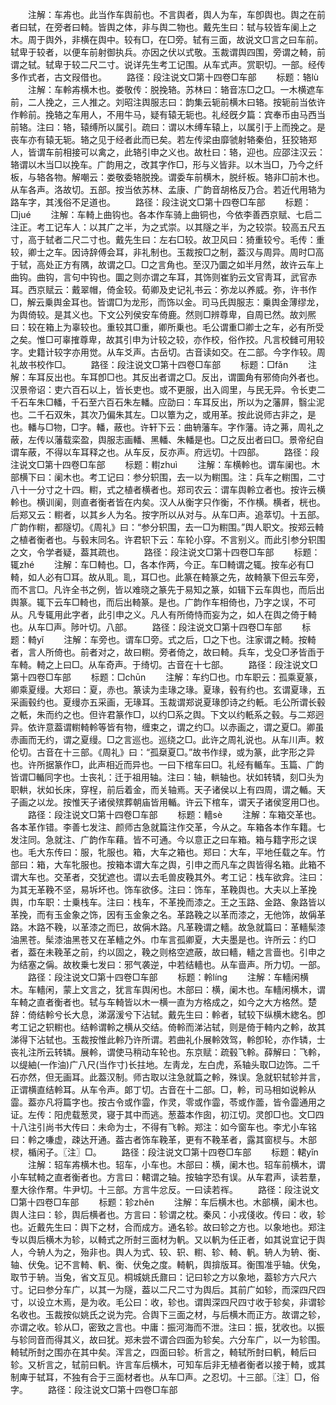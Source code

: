 <!-- { "loadSidebar": true } -->
　　注解：车歬也。此当作车舆前也。不言舆者，舆人为车，车卽舆也。舆之在前者曰轼，在旁者曰輢。皆舆之体，非与舆二物也。戴先生曰：轼与较皆车阑上之木。周于舆外，非横在舆中。较有□，在□旁。轼有三面，故说文□言之曰车前。轼卑于较者，以便车前射御执兵。亦因之伏以式敬。玉裁谓舆四围，旁谓之輢，前谓之轼。轼卑于较二尺二寸。说详先生考工记围。从车式声。赏职切。一部。经传多作式者，古文叚借也。
　　路径：段注说文□第十四卷□车部
　　标题：辂lù
　　注解：车軨歬横木也。娄敬传：脱挽辂。苏林曰：辂音冻□之□。一木横遮车前，二人挽之，三人推之。刘昭注舆服志曰：韵集云轭前横木曰辂。按轭前当依许作軨前。挽辂之车用人，不用牛马，疑有辕无轭也。礼经旣夕篇：宾奉币由马西当前辂。注曰：辂，辕缚所以属引。疏曰：谓以木缚车辕上，以属引于上而挽之。是丧车亦有辕无轭。辂之见于经者此而已矣。若左传梁由靡虢射辂秦伯，狂狡辂郑人，皆谓车前相接可以禽之，此辂引申之义也。故杜曰：辂，迎也。应邵注汉云：辂谓以木当□以挽车。广韵用之，改其字作□，形与义皆非。以木当□，乃今之纤板，与辂各物。解嘲云：娄敬委辂脱挽。谓委车前横木，脱纤板。辂非□前木也。从车各声。洛故切。五部。按当依苏林、孟康、广韵音胡格反乃合。若近代用辂为路车字，其浅俗不足道也。
　　路径：段注说文□第十四卷□车部
　　标题：□jué
　　注解：车輢上曲钩也。各本作车骑上曲铜也，今依李善西京赋、七启二注正。考工记车人：以其广之半，为之式崇。以其隧之半，为之较崇。较高五尺五寸，高于轼者二尺二寸也。戴先生曰：左右□较。故卫风曰：猗重较兮。毛传：重较，卿士之车。因诗辞傅会耳，非礼制也。玉裁按□之制，葢汉与周异。周时□高于轼，高处正方有隅，故谓之□。□之言角也。至汉乃圜之如半月然，故许云车上曲钩。曲钩，言句中钩也。圜之则亦谓之车耳，其饰则崔豹云文官靑耳，武官赤耳。西京赋云：戴翠帽，倚金较。荀卿及史记礼书云：弥龙以养威。弥，许书作□，解云乗舆金耳也。皆谓□为龙形，而饰以金。司马氏舆服志：乗舆金薄缪龙，为舆倚较。是其义也。下文公列侯安车倚鹿。然则□辨尊卑，自周已然。故刘熈曰：较在箱上为辜较也。重较其□重，卿所乗也。毛公谓重□卿士之车，必有所受之矣。惟□可辜搉尊卑，故其引申为计较之较，亦作校，俗作挍。凡言校雠可用较字。史籍计较字亦用觉。从车爻声。古岳切。古音读如交。在二部。今字作较。周礼故书校作□。
　　路径：段注说文□第十四卷□车部
　　标题：□fǎn
　　注解：车耳反出也。车耳卽□也。其反出者谓之□。反出，谓圜角有邪倚向外者也。汉景帝诏：吏六百石以上，皆长吏也。或不更服，出入闾里，与民无异。令长吏二千石车朱□轓，千石至六百石朱左轓。应劭曰：车耳反出，所以为之藩屛，翳尘泥也。二千石双朱，其次乃偏朱其左。□以簟为之，或用革。按此说师古非之，是也。轓与□物，□字。轓，蔽也。许轩下云：曲辀藩车。字作藩。诗之茀，周礼之蔽，左传以藩载栾盈，舆服志画轓、黑轓、朱轓是也。□之反出者曰□。景帝纪自谓车蔽，不得以车耳释之也。从车反，反亦声。府远切。十四部。
　　路径：段注说文□第十四卷□车部
　　标题：轛zhuì
　　注解：车横軨也。谓车阑也。木部横下曰：阑木也。考工记曰：参分轵围，去一以为轛围。注：兵车之轛围，二寸八十一分寸之十四。轛，式之植者横者也。郑司农云：谓车舆軨立者也。按许云横軨也。横训阑，则直者衡者皆在内矣。汉人从衡字只作衡，不作横。横者，桄也。后郑又云：轛者，以其乡人为名。按字所以从对与。从车□声。追萃切。十五部。广韵作轛，都隧切。《周礼》曰：“参分轵围，去一□为轛围。”舆人职文。按郑云輢之植者衡者也。与毂末同名。许君轵下云：车轮小穿。不言别义。而此引参分轵围之文，令学者疑，葢其疏也。
　　路径：段注说文□第十四卷□车部
　　标题：辄zhé
　　注解：车□輢也。□，各本作两，今正。车□輢谓之辄。按车必有□輢，如人必有□耳。故从耴。耴，耳□也。此篆在輢篆之先，故輢篆下但云车旁，而不言□。凡许全书之例，皆以难晓之篆先于易知之篆，如辑下云车舆也，而后出舆篆。辄下云车□輢也，而后出輢篆。是也。广韵作车相倚也，乃字之误，不可从。凡专辄用此字者，此引申之义。凡人有所倚恃而妄为之，如人在舆之倚于輢也。从车□声。陟叶切。八部。
　　路径：段注说文□第十四卷□车部
　　标题：輢yǐ
　　注解：车旁也。谓车□旁。式之后，□之下也。注家谓之輢。按輢者，言人所倚也。前者对之，故曰轛。旁者倚之，故曰輢。兵车，戈殳□矛皆臿于车輢。輢之上曰□。从车奇声。于绮切。古音在十七部。
　　路径：段注说文□第十四卷□车部
　　标题：□chūn
　　注解：车约□也。巾车职云：孤乘夏篆，卿乘夏缦。大郑曰：夏，赤也。篆读为圭瑑之瑑。夏瑑，毂有约也。玄谓夏瑑，五采画毂约也。夏缦亦五采画，无瑑耳。玉裁谓郑说夏瑑卽诗之约軝。毛公所谓长毂之軝，朱而约之也。但许君篆作□，以约□系之舆。下文以约軝系之毂。与二郑迥异。依许意葢谓轛輢軨等皆有物，缠束之，谓之约□。以赤画之，谓之夏□。卿虽赤画而无约，谓之夏缦。□之言巡也。巡绕之□。此许之周礼说也。从车川声。敕伦切。古音在十三部。《周礼》曰：“孤椉夏□。”故书作绿，或为篆，此字形之异也。许所据篆作□，此声相近而异也。一曰下棺车曰□。礼经有輴车。玉篇、广韵皆谓□輴同字也。士丧礼：迁于祖用轴。注曰：轴，輁轴也。状如转辚，刻□头为职輁，状如长床，穿桯，前后着金，而关轴焉。天子诸侯以上有四周，谓之輴。天子画之以龙。按惟天子诸侯殡葬朝庙皆用輴。许云下棺车，谓天子诸侯窆用□也。
　　路径：段注说文□第十四卷□车部
　　标题：轖sè
　　注解：车箱交革也。各本革作错。李善七发注、颜师古急就篇注作交革，今从之。车箱各本作车籍。七发注同。急就注、广韵作车藉。皆不可通。今以意正之曰车箱。箱与籍字形之误也。毛大东传曰：服，牝服也。箱，大车之箱也。郑曰：大车，平地任载之车。竹部曰：箱，大车牝服也。按箱本谓大车之舆，引申之而凡车之舆皆得名箱。此箱不谓大车也。交革者，交犹遮也。谓以去毛兽皮鞔其外。考工记：栈车欲弇。注曰：为其无革鞔不坚，易坼坏也。饰车欲侈。注曰：饰车，革鞔舆也。大夫以上革挽舆，巾车职：士乗栈车。注曰：栈车，不革挽而漆之。王之玉路、金路、象路皆以革挽，而有玉金象之饰，因有玉金象之名。革路鞔之以革而漆之，无他饰，故偁革路。木路不鞔，以革漆之而巳，故偁木路。凡革鞔谓之轖。故急就篇曰：革轖髤漆油黑苍。髤漆油黑苍又在革轖之外。巾车言孤卿夏，大夫墨是也。许所云：约□者，葢在未鞔革之前，约以固之，鞔之则格空遮蔽，故曰轖，轖之言啬也。引申之为结塞之偁。故枚乗七发曰：邪气袭逆，中若结轖也。从车啬声。所力切。一部。
　　路径：段注说文□第十四卷□车部
　　标题：軨línɡ
　　注解：车轖闲横木。车轖闲，蒙上文言之，犹言车舆闲也。木部曰：横，阑木也。车轖闲横木，谓车輢之直者衡者也。轼与车輢皆以木一横一直为方格成之，如今之大方格然。楚辞：倚结軨兮长大息，涕潺湲兮下沾轼。戴先生曰：軨者，轼较下纵横木緫名。卽考工记之轵轛也。结軨谓軨之横从交结。倚軨而涕沾轼，则是倚于輢内之軨，故其涕得下沾轼也。玉裁按惟此軨乃许所谓。若曲礼仆展軨效驾，軨卽轮，亦作辚，士丧礼注所云转辚。展軨，谓使马稍动车轮也。东京赋：疏毂飞軨。薛解曰：飞軨，以缇紬(一作油)广八尺(当作寸)长拄地。左靑龙，左白虎，系轴头取□边饰。二千石亦然，但无画耳。此葢汉制。师古取以注急就篇之軨，殊误。急就轵轼轸并言，正谓横直结軨耳。从车令声。郞丁切。古音在十二部。□，軨，司马相如说軨从霝。葢亦凡将篇字也。按古令或作霝，作灵，零或作霝，苓或作蘦，皆令霝通用之证。左传：阳虎载葱灵，寝于其中而逃。葱葢本作囱，初江切。灵卽□也。文□四十八注引尚书大传曰：未命为士，不得有飞軨。郑注：如今窗车也。李尤小车铭曰：軨之嗛虚，疎达开通。葢古者饰车鞔革，更有不鞔革者，露其窗棂与。木部棂，楯闲子。〖注〗□。
　　路径：段注说文□第十四卷□车部
　　标题：輑yǐn
　　注解：轺车歬横木也。轺车，小车也。木部曰：横，阑木也。轺车前横木，谓小车轼輢之直者衡者也。方言曰：輑谓之轴。按轴字恐有误。从车君声，读若羣，羣大徐作帬。牛尹切。十三部。方言牛忿反。一曰读若裈。
　　路径：段注说文□第十四卷□车部
　　标题：轸zhěn
　　注解：车后横木也。木部横，阑木也。舆人注曰：轸，舆后横者也。方言曰：轸谓之枕。秦风：小戎俴收。传曰：收，轸也。近戴先生曰：舆下之材，合而成方。通名轸。故曰轸之方也。以象地也。郑注专以舆后横木为轸，以輢式之所尌三面材为軓。又以軓为任正者，如其说宜记于舆人，今辀人为之，殆非也。舆人为式、较、轵、轛、轸、輢、軓。辀人为辀、衡、轴、伏兔。记不言輢、軓、衡、伏兔之度。輢軓，舆揜版耳。衡围准乎轴。伏兔，取节于辀。当兔，省文互见。桐城姚氏鼐曰：记曰轸之方以象地，葢轸方六尺六寸。记曰参分车广，以其一为隧，葢以二尺二寸为舆后。其前广如轸，而深四尺四寸，以设立木焉，是为收。毛公曰：收，轸也。谓舆深四尺四寸收于轸矣，非谓轸名收也。玉裁按似姚氏之说为完。合舆下三面之材，与后横木而正方。故谓之轸，亦谓之收。轸从□，密致之言也。中庸：振河海而不泄。注曰：振，犹收也。以振与轸同音而得其义，故曰犹。郑未尝不谓合四面为轸矣。六分车广，以一为轸围。輢轼所尌之围亦在其中矣。浑言之，四面曰轸。析言之，輢轼所尌曰軓，輢后曰轸。又析言之，轼前曰軓。许言车后横木，可知车后非无植者衡者以接于輢，或其制庳于轼耳，不独有合于三面材者也。从车□声。之忍切。十三部。〖注〗□，俗字。
　　路径：段注说文□第十四卷□车部
